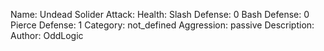 Name: Undead Solider
Attack:
Health:
Slash Defense: 0
Bash Defense: 0
Pierce Defense: 1
Category: not_defined
Aggression: passive
Description:
Author: OddLogic